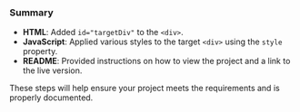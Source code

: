 


### Summary

- **HTML**: Added `id="targetDiv"` to the `<div>`.
- **JavaScript**: Applied various styles to the target `<div>` using the `style` property.
- **README**: Provided instructions on how to view the project and a link to the live version.

These steps will help ensure your project meets the requirements and is properly documented.
